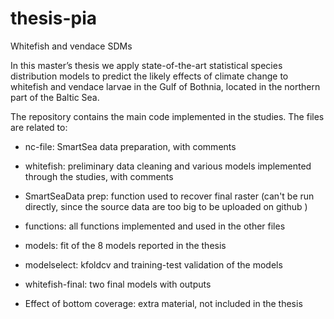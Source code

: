 # thesis-pia
Whitefish and vendace SDMs
 
In this master’s thesis we apply state-of-the-art statistical species distribution models to predict the likely effects of climate change to whitefish and vendace larvae in
the Gulf of Bothnia, located in the northern part of the Baltic Sea.

The repository contains the main code implemented in the studies. The files are related to:

* nc-file: SmartSea data preparation, with comments

* whitefish: preliminary data cleaning and various models implemented through the studies, with comments

* SmartSeaData prep: function used to recover final raster (can't be run directly, since the source data are too big to be uploaded on github )

* functions: all functions implemented and used in the other files

* models: fit of the 8 models reported in the thesis

* modelselect: kfoldcv and training-test validation of the models

* whitefish-final: two final models with outputs

* Effect of bottom coverage: extra material, not included in the thesis
